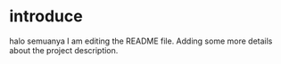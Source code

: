 # introduce
halo semuanya
I am editing the README file. Adding some more details about the project description.
